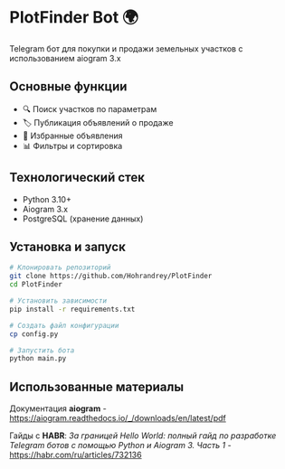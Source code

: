 # PlotFinder Bot 🌍

Telegram бот для покупки и продажи земельных участков с использованием aiogram 3.x

## Основные функции
- 🔍 Поиск участков по параметрам
- 🏷️ Публикация объявлений о продаже
- 📌 Избранные объявления
- 📊 Фильтры и сортировка

## Технологический стек
- Python 3.10+
- Aiogram 3.x
- PostgreSQL (хранение данных)

## Установка и запуск

```bash
# Клонировать репозиторий
git clone https://github.com/Hohrandrey/PlotFinder
cd PlotFinder

# Установить зависимости
pip install -r requirements.txt

# Создать файл конфигурации
cp config.py

# Запустить бота
python main.py
```

## Использованные материалы
Документация **aiogram** - https://aiogram.readthedocs.io/_/downloads/en/latest/pdf

Гайды с **HABR**:
*За границей Hello World: полный гайд по разработке Telegram ботов с помощью Python и Aiogram 3. Часть 1* - https://habr.com/ru/articles/732136
